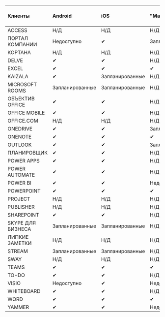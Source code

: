 <!-- This file is generated automatically. Changes made to this file will be overwritten.-->
|Клиенты|Android|iOS|"Mac";|Windows 10<br>Desktop|Windows 10<br>Современные приложения|
|:-|:-|:-|:-|:-|:-|
|ACCESS|Н/Д|Н/Д|Н/Д|✔|Недоступно|
|ПОРТАЛ КОМПАНИИ|Недоступно|✔|Запланированные|Недоступно|✔|
|КОРТАНА|Н/Д|Н/Д|Н/Д|Н/Д|✔|
|DELVE|✔|✔|Н/Д|Н/Д|Н/Д|
|EXCEL|✔|✔|✔|✔|✔|
|KAIZALA|✔|Запланированные|Н/Д|Н/Д|Н/Д|
|MICROSOFT ROOMS|Запланированные|Запланированные|Н/Д|Н/Д|Н/Д|
|ОБЪЕКТИВ OFFICE|✔|✔|Н/Д|Н/Д|Н/Д|
|OFFICE MOBILE|✔|✔|Н/Д|Н/Д|Н/Д|
|OFFICE.COM|Н/Д|Н/Д|Н/Д|Н/Д|✔|
|ONEDRIVE|✔|✔|Запланированные|✔|✔|
|ONENOTE|✔|✔|✔|Запланированные|✔|
|OUTLOOK|✔|✔|Запланированные|✔|✔|
|ПЛАНИРОВЩИК|✔|✔|Н/Д|Н/Д|Н/Д|
|POWER APPS|✔|✔|Н/Д|Н/Д|Запланированные|
|POWER AUTOMATE|✔|✔|Н/Д|Н/Д|Н/Д|
|POWER BI|✔|✔|Недоступно|Запланированные|✔|
|POWERPOINT|✔|✔|✔|✔|✔|
|PROJECT|Н/Д|Н/Д|Н/Д|✔|Недоступно|
|PUBLISHER|Н/Д|Н/Д|Н/Д|✔|Недоступно|
|SHAREPOINT|✔|✔|Н/Д|Н/Д|Н/Д|
|SKYPE ДЛЯ БИЗНЕСА|Запланированные|Запланированные|Н/Д|Н/Д|Н/Д|
|ЛИПКИЕ ЗАМЕТКИ|Н/Д|Н/Д|Н/Д|Н/Д|✔|
|STREAM|Запланированные|Запланированные|Н/Д|Н/Д|Н/Д|
|SWAY|Н/Д|Н/Д|Н/Д|Н/Д|✔|
|TEAMS|✔|✔|✔|✔|Недоступно|
|TO-DO|✔|✔|Н/Д|Н/Д|✔|
|VISIO|Недоступно|✔|Недоступно|✔|Недоступно|
|WHITEBOARD|✔|✔|Н/Д|Н/Д|✔|
|WORD|✔|✔|✔|✔|✔|
|YAMMER|✔|✔|Недоступно|Запланированные|Н/Д|
